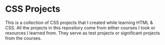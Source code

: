 # CSS Projects

This is a collection of CSS projects that I created while learning HTML & CSS. All the projects in this repository come from either courses I took or resources I learned from. They serve as test projects or significant projects from the courses.
